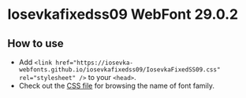 # Iosevkafixedss09 WebFont 29.0.2

## How to use

- Add `<link href="https://iosevka-webfonts.github.io/iosevkafixedss09/IosevkaFixedSS09.css" rel="stylesheet" />` to your `<head>`.
- Check out the [CSS file](./IosevkaFixedSS09.css) for browsing the name of font family.
